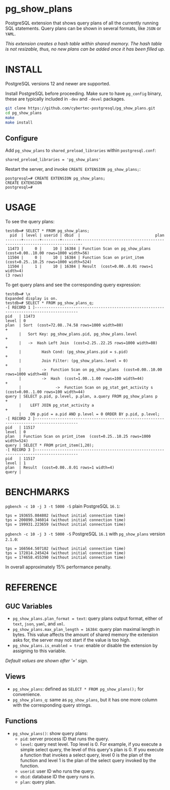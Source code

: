 # pg_show_plans

PostgreSQL extension that shows query plans of all the currently running SQL
statements. Query plans can be shown in several formats, like `JSON` or `YAML`.

*This extension creates a hash table within shared memory. The hash table is
not resizable, thus, no new plans can be added once it has been filled up.*

# INSTALL

PostgreSQL versions 12 and newer are supported.

Install PostgreSQL before proceeding. Make sure to have `pg_config` binary,
these are typically included in `-dev` and `-devel` packages.

```bash
git clone https://github.com/cybertec-postgresql/pg_show_plans.git
cd pg_show_plans
make
make install
```

## Configure

Add `pg_show_plans` to `shared_preload_libraries` within `postgresql.conf`:

```
shared_preload_libraries = 'pg_show_plans'
```

Restart the server, and invoke `CREATE EXTENSION pg_show_plans;`:

```
postgresql=# CREATE EXTENSION pg_show_plans;
CREATE EXTENSION
postgresql=#
```

# USAGE

To see the query plans:

```
testdb=# SELECT * FROM pg_show_plans;
  pid  | level | userid | dbid  |                                 plan
-------+-------+--------+-------+-----------------------------------------------------------------------
 11473 |     0 |     10 | 16384 | Function Scan on pg_show_plans  (cost=0.00..10.00 rows=1000 width=56)
 11504 |     0 |     10 | 16384 | Function Scan on print_item  (cost=0.25..10.25 rows=1000 width=524)
 11504 |     1 |     10 | 16384 | Result  (cost=0.00..0.01 rows=1 width=4)
(3 rows)
```

To get query plans and see the corresponding query expression:

```
testdb=# \x
Expanded display is on.
testdb=# SELECT * FROM pg_show_plans_q;
-[ RECORD 1 ]-----------------------------------------------------------------------------------------
pid   | 11473
level | 0
plan  | Sort  (cost=72.08..74.58 rows=1000 width=80)                                                  +
      |   Sort Key: pg_show_plans.pid, pg_show_plans.level                                            +
      |   ->  Hash Left Join  (cost=2.25..22.25 rows=1000 width=80)                                   +
      |         Hash Cond: (pg_show_plans.pid = s.pid)                                                +
      |         Join Filter: (pg_show_plans.level = 0)                                                +
      |         ->  Function Scan on pg_show_plans  (cost=0.00..10.00 rows=1000 width=48)             +
      |         ->  Hash  (cost=1.00..1.00 rows=100 width=44)                                         +
      |               ->  Function Scan on pg_stat_get_activity s  (cost=0.00..1.00 rows=100 width=44)
query | SELECT p.pid, p.level, p.plan, a.query FROM pg_show_plans p                                   +
      |    LEFT JOIN pg_stat_activity a                                                               +
      |    ON p.pid = a.pid AND p.level = 0 ORDER BY p.pid, p.level;
-[ RECORD 2 ]-----------------------------------------------------------------------------------------
pid   | 11517
level | 0
plan  | Function Scan on print_item  (cost=0.25..10.25 rows=1000 width=524)
query | SELECT * FROM print_item(1,20);
-[ RECORD 3 ]-----------------------------------------------------------------------------------------
pid   | 11517
level | 1
plan  | Result  (cost=0.00..0.01 rows=1 width=4)
query |

```

# BENCHMARKS

`pgbench -c 10 -j 3 -t 5000 -S` plain PostgreSQL `16.1`:

```
tps = 193655.084802 (without initial connection time)
tps = 200890.346014 (without initial connection time)
tps = 199931.223659 (without initial connection time)
```

`pgbench -c 10 -j 3 -t 5000 -S` PostgreSQL `16.1` with `pg_show_plans` version
`2.1.0`:

```
tps = 166564.507102 (without initial connection time)
tps = 172814.245424 (without initial connection time)
tps = 174658.455390 (without initial connection time)
```

In overall approximately 15% performance penalty.

# REFERENCE

## GUC Variables

* `pg_show_plans.plan_format = text`: query plans output format, either of
  `text`, `json`, `yaml`, and `xml`.
* `pg_show_plans.max_plan_length = 16384`: query plan maximal length in bytes.
  This value affects the amount of shared memory the extension asks for, the
  server may not start if the value is too high.
* `pg_show_plans.is_enabled = true`: enable or disable the extension by
  assigning to this variable.

*Default values are shown after '=' sign.*

## Views

* `pg_show_plans`: defined as `SELECT * FROM pg_show_plans();` for convenience.
* `pg_show_plans_q`: same as `pg_show_plans`, but it has one more column with
  the corresponding query strings.

## Functions

* `pg_show_plans()`: show query plans:
  - `pid`: server process ID that runs the query.
  - `level`: query nest level. Top level is 0. For example, if you execute a
    simple select query, the level of this query's plan is 0. If you execute a
    function that invokes a select query, level 0 is the plan of the function
    and level 1 is the plan of the select query invoked by the function.
  - `userid`: user ID who runs the query.
  - `dbid`: database ID the query runs in.
  - `plan`: query plan.
